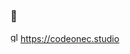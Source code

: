 ### 👋

<a href="https://codeonec.studio"><img src="https://emojipedia-us.s3.dualstack.us-west-1.amazonaws.com/thumbs/160/apple/285/globe-showing-americas_1f30e.png" height="16" alt="globe">https://codeonec.studio</a>
<!--
**codeonec/codeonec** is a ✨ _special_ ✨ repository because its `README.md` (this file) appears on your GitHub profile.

Here are some ideas to get you started:

- 🔭 I’m currently working on ...
- 🌱 I’m currently learning ...
- 👯 I’m looking to collaborate on ...
- 🤔 I’m looking for help with ...
- 💬 Ask me about ...
- 📫 How to reach me: ...
- 😄 Pronouns: ...
- ⚡ Fun fact: ...
-->
